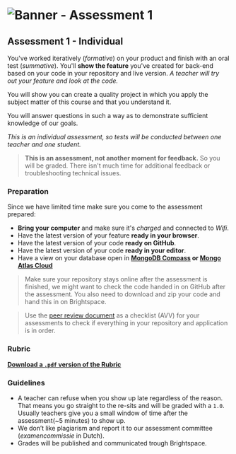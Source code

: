 # ![Banner - Assessment 1][banner]

## Assessment 1 - Individual

You've worked iteratively (_formative_) on your product and finish with an oral test (_summative_). You'll **show the feature** you've created for back-end based on your code in your repository and live version. _A teacher will try out your feature and look at the code._

You will show you can create a quality project in which you apply the subject matter of this course and that you understand it.

You will answer questions in such a way as to demonstrate sufficient knowledge of our goals.

_This is an individual assessment, so tests will be conducted between one teacher and one student._

> **This is an assessment, not another moment for feedback.** So you will be graded. There isn't much time for additional feedback or troubleshooting technical issues.

### Preparation

Since we have limited time make sure you come to the assessment prepared:

- **Bring your computer** and make sure it's _charged_ and connected to _Wifi_.
- Have the latest version of your feature **ready in your browser**.
- Have the latest version of your code **ready on GitHub**.
- Have the latest version of your code **ready in your editor**.
- Have a view on your database open in **[MongoDB Compass][compass] or [Mongo Atlas Cloud][mongo cloud]**
<!-- - Make sure your _webcam_, _microphone_ and _screen sharing_ **works in MS Teams** -->

> Make sure your repository stays online after the assessment is finished, we might want to check the code handed in on GitHub after the assessment. You also need to download and zip your code and hand this in on Brightspace.

> Use the [peer review document][peer review] as a checklist (AVV) for your assessments to check if everything in your repository and application is in order.

### Rubric

**[Download a `.pdf` version of the Rubric][rubric a1]**


### Guidelines

- A teacher can refuse when you show up late regardless of the reason. That means you go straight to the re-sits and will be graded with a `1.0`. Usually teachers give you a small window of time after the assessment(~5 minutes) to show up.
- We don’t like plagiarism and report it to our assessment committee (_examencommissie_ in Dutch).
- Grades will be published and communicated trough Brightspace. 

[banner]: https://cmda-bt.github.io/be-course-22-23/assets/banner-a1.svg
[compass]: https://www.mongodb.com/products/compass
[mongo cloud]: https://cloud.mongodb.com/
[peer review]: https://cmda-bt.github.io/be-course-18-19/assets/a1-peer-review_student.docx
[rubric a1]: https://cmda-bt.github.io/be-course-22-23/assets/rubric-a1.pdf
